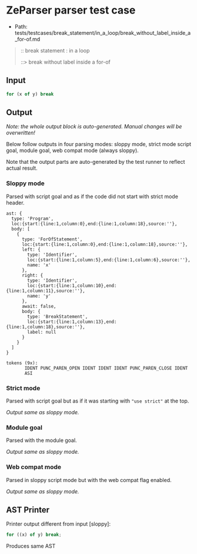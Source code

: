 # ZeParser parser test case

- Path: tests/testcases/break_statement/in_a_loop/break_without_label_inside_a_for-of.md

> :: break statement : in a loop
>
> ::> break without label inside a for-of

## Input

`````js
for (x of y) break
`````

## Output

_Note: the whole output block is auto-generated. Manual changes will be overwritten!_

Below follow outputs in four parsing modes: sloppy mode, strict mode script goal, module goal, web compat mode (always sloppy).

Note that the output parts are auto-generated by the test runner to reflect actual result.

### Sloppy mode

Parsed with script goal and as if the code did not start with strict mode header.

`````
ast: {
  type: 'Program',
  loc:{start:{line:1,column:0},end:{line:1,column:18},source:''},
  body: [
    {
      type: 'ForOfStatement',
      loc:{start:{line:1,column:0},end:{line:1,column:18},source:''},
      left: {
        type: 'Identifier',
        loc:{start:{line:1,column:5},end:{line:1,column:6},source:''},
        name: 'x'
      },
      right: {
        type: 'Identifier',
        loc:{start:{line:1,column:10},end:{line:1,column:11},source:''},
        name: 'y'
      },
      await: false,
      body: {
        type: 'BreakStatement',
        loc:{start:{line:1,column:13},end:{line:1,column:18},source:''},
        label: null
      }
    }
  ]
}

tokens (9x):
       IDENT PUNC_PAREN_OPEN IDENT IDENT IDENT PUNC_PAREN_CLOSE IDENT
       ASI
`````

### Strict mode

Parsed with script goal but as if it was starting with `"use strict"` at the top.

_Output same as sloppy mode._

### Module goal

Parsed with the module goal.

_Output same as sloppy mode._

### Web compat mode

Parsed in sloppy script mode but with the web compat flag enabled.

_Output same as sloppy mode._

## AST Printer

Printer output different from input [sloppy]:

````js
for ((x) of y) break;
````

Produces same AST
